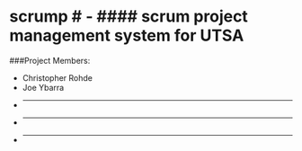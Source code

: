 # scrump # - #### scrum project management system for UTSA ####

###Project Members:
* Christopher Rohde
* Joe Ybarra
* ---
* ---
* ---
